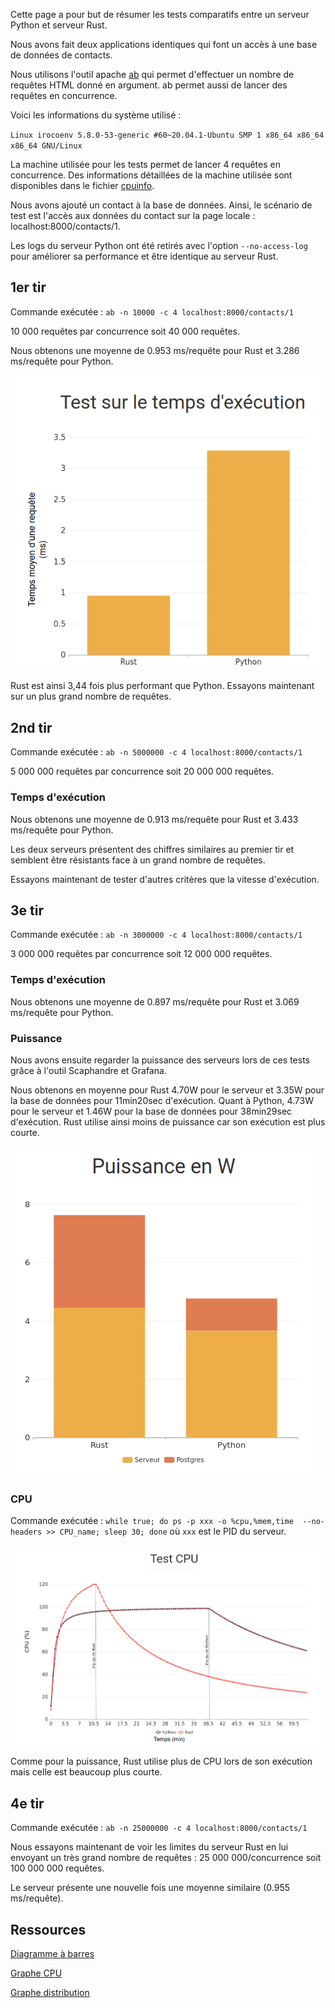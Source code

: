 Cette page a pour but de résumer les tests comparatifs entre un serveur Python et serveur Rust.

Nous avons fait deux applications identiques qui font un accès à une base de données de contacts. 

Nous utilisons l'outil apache [ab](https://httpd.apache.org/docs/2.4/fr/programs/ab.html) qui permet d'effectuer un nombre de requêtes HTML donné en argument. ab permet aussi de lancer des requêtes en concurrence. 

Voici les informations du système utilisé : 

`Linux irocoenv 5.8.0-53-generic #60~20.04.1-Ubuntu SMP 1 x86_64 x86_64 x86_64 GNU/Linux`

La machine utilisée pour les tests permet de lancer 4 requêtes en concurrence. Des informations détaillées de la machine utilisée sont disponibles dans le fichier [cpuinfo](./cpuinfo). 

Nous avons ajouté un contact à la base de données. Ainsi, le scénario de test est l'accès aux données du contact sur la page locale : localhost:8000/contacts/1.

Les logs du serveur Python ont été retirés avec l'option `--no-access-log` pour améliorer sa performance et être identique au serveur Rust.

## 1er tir

Commande exécutée : `ab -n 10000 -c 4 localhost:8000/contacts/1`

10 000 requêtes par concurrence soit 40 000 requêtes.

Nous obtenons une moyenne de 0.953 ms/requête pour Rust et 3.286 ms/requête pour Python.

![diagramme](01-run/diagram.png)

Rust est ainsi 3,44 fois plus performant que Python. Essayons maintenant sur un plus grand nombre de requêtes. 


## 2nd tir

Commande exécutée : `ab -n 5000000 -c 4 localhost:8000/contacts/1`

5 000 000 requêtes par concurrence soit 20 000 000 requêtes.

### Temps d'exécution

Nous obtenons une moyenne de 0.913 ms/requête pour Rust et 3.433 ms/requête pour Python.

Les deux serveurs présentent des chiffres similaires au premier tir et semblent être résistants face à un grand nombre de requêtes.

Essayons maintenant de tester d'autres critères que la vitesse d'exécution.

## 3e tir

Commande exécutée : `ab -n 3000000 -c 4 localhost:8000/contacts/1`

3 000 000 requêtes par concurrence soit 12 000 000 requêtes.

### Temps d'exécution

Nous obtenons une moyenne de 0.897 ms/requête pour Rust et 3.069 ms/requête pour Python.

### Puissance

Nous avons ensuite regarder la puissance des serveurs lors de ces tests grâce à l'outil Scaphandre et Grafana.

Nous obtenons en moyenne pour Rust 4.70W pour le serveur et 3.35W pour la base de données pour 11min20sec d'exécution. Quant à Python, 4.73W pour le serveur et 1.46W pour la base de données pour 38min29sec d'exécution. Rust utilise ainsi moins de puissance car son exécution est plus courte.

![diagramme](02-run/diagram_W.png)

### CPU

Commande exécutée : `while true; do ps -p xxx -o %cpu,%mem,time  --no-headers >> CPU_name; sleep 30; done` où `xxx` est le PID du serveur.

![diagramme](03-run/diagram_CPU.png)

Comme pour la puissance, Rust utilise plus de CPU lors de son exécution mais celle est beaucoup plus courte.

## 4e tir

Commande exécutée : `ab -n 25000000 -c 4 localhost:8000/contacts/1`

Nous essayons maintenant de voir les limites du serveur Rust en lui envoyant un très grand nombre de requêtes : 25 000 000/concurrence soit 100 000 000 requêtes. 

Le serveur présente une nouvelle fois une moyenne similaire (0.955 ms/requête).

## Ressources


[Diagramme à barres](https://online.visual-paradigm.com/share.jsp?id=313435393639322d38)

[Graphe CPU](https://online.visual-paradigm.com/share.jsp?id=313435393639322d32)

[Graphe distribution](https://online.visual-paradigm.com/share.jsp?id=313435393639322d35)